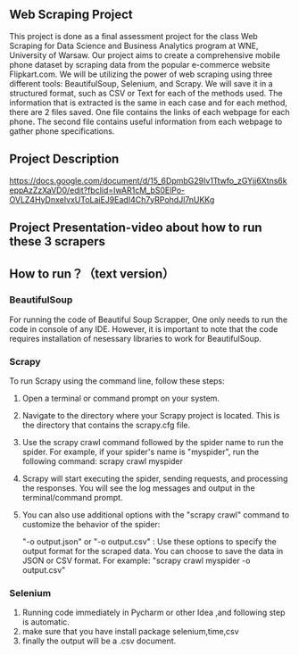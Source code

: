 ## Web Scraping Project
This project is done as a final assessment project for the class Web Scraping for Data Science and Business Analytics program at WNE, University of Warsaw.
Our project aims to create a comprehensive mobile phone dataset by scraping data from the popular e-commerce website Flipkart.com. We will be utilizing the power of web scraping using three different tools: BeautifulSoup, Selenium, and Scrapy. We will save it in a structured format, such as CSV or Text for each of the methods used. The information that is extracted is the same in each case and for each method, there are 2 files saved. One file contains the links of each webpage for each phone. The second file contains useful information from each webpage to gather phone specifications.

## Project Description
https://docs.google.com/document/d/15_6DpmbG29Iv1Ttwfo_zGYjj6Xtns6keppAzZzXaVD0/edit?fbclid=IwAR1cM_bS0ElPo-OVLZ4HyDnxeIvxUToLaiEJ9EadI4Ch7yRPohdJl7nUKKg

## Project Presentation-video about how to run these 3 scrapers


## How to run？（text version）
### BeautifulSoup

For running the code of Beautiful Soup Scrapper,  One only needs to run the code in console of any IDE.
However, it is important to note that the code requires installation of nesessary libraries to work for BeautifulSoup.

### Scrapy

To run Scrapy using the command line, follow these steps:

1. Open a terminal or command prompt on your system.

2. Navigate to the directory where your Scrapy project is located. This is the directory that contains the scrapy.cfg file.

3. Use the scrapy crawl command followed by the spider name to run the spider. For example, if your spider's name is "myspider", run the following command: scrapy crawl myspider

4. Scrapy will start executing the spider, sending requests, and processing the responses. You will see the log messages and output in the terminal/command prompt.

5. You can also use additional options with the "scrapy crawl" command to customize the behavior of the spider:

    "-o output.json" or "-o output.csv" : Use these options to specify the output format for the scraped data. You can choose to save the data in JSON  or CSV format. For example:  "scrapy crawl myspider -o output.csv"

### Selenium

1. Running code immediately in Pycharm or other Idea ,and following step is automatic.
2. make sure that you have install package  selenium,time,csv
3. finally the output will be a .csv document.
